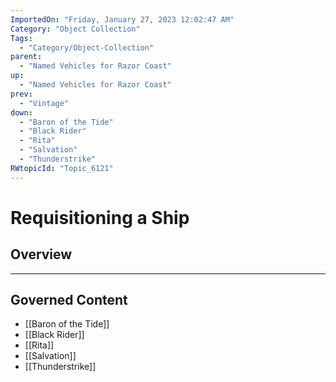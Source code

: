 ```yaml
---
ImportedOn: "Friday, January 27, 2023 12:02:47 AM"
Category: "Object Collection"
Tags:
  - "Category/Object-Collection"
parent:
  - "Named Vehicles for Razor Coast"
up:
  - "Named Vehicles for Razor Coast"
prev:
  - "Vintage"
down:
  - "Baron of the Tide"
  - "Black Rider"
  - "Rita"
  - "Salvation"
  - "Thunderstrike"
RWtopicId: "Topic_6121"
---
```

# Requisitioning a Ship
## Overview
---
## Governed Content
- [[Baron of the Tide]]
- [[Black Rider]]
- [[Rita]]
- [[Salvation]]
- [[Thunderstrike]]

